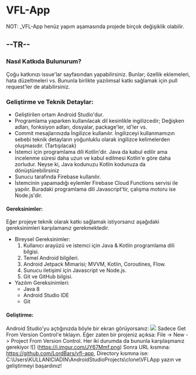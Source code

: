 # VFL-App

NOT: _VFL-App henüz yapım aşamasında projede birçok değişiklik olabilir.

## --TR--

### Nasıl Katkıda Bulunurum?
  Çoğu katkınızı issue'lar sayfasından yapabilirsiniz. Bunlar; özellik eklemeleri, hata düzeltmeleri vs. Bununla birlikte yazılımsal katkı sağlamak için pull request'ler de atabilirsiniz.

### Geliştirme ve Teknik Detaylar:
  * Geliştirilen ortam Android Studio'dur.
  * Programlama yaparken kullanılacak dil kesinlikle ingilizcedir; Değişken adları, fonksiyon adları, dosyalar, package'ler, id'ler vs.
  * Commit mesajlarınızda İngilizce kullanılır. İngilizceyi kullanmamızın sebebi teknik detayların yoğunluklu olarak ingilizce kelimelerden oluşmasıdır. (Tartışılacak)
  * İstemci için programlama dili Kotlin'dir. Java da kabul edilir ama incelenme süresi daha uzun ve kabul edilmesi Kotlin'e göre daha zorludur. Neyse ki, Java kodunuzu Kotlin     kodunuza da dönüştürebilirsiniz
  * Sunucu tarafında Firebase kullanılır.
  * İstemcinin yapamadığı eylemler Firebase Cloud Functions servisi ile yapılır. Buradaki programlama dili Javascript'tir, çalışma motoru ise Node.js'dir.

  #### Gereksinimler:
  Eğer projeye teknik olarak katkı sağlamak istiyorsanız aşağıdaki gereksinimleri karşılamanız gerekmektedir.
  * Bireysel Gereksinimler:
    1. Kullanıcı arayüzü ve istemci için Java & Kotlin programlama dili bilgisi.
    2. Temel Android bilgileri.
    3. Android Jetpack Mimarisi; MVVM, Kotlin, Coroutines, Flow.
    4. Sunucu iletişimi için Javascript ve Node.js.
    5. Git ve GitHub bilgisi.
  * Yazılım Gereksinimleri:
    - Java 8 
    - Android Studio IDE
    - Git

  #### Geliştirme:
   Android Studio'yu açtığınızda böyle bir ekran görüyorsanız: ![](https://i.imgur.com/g115pKL.png) Sadece Get From Version Control'e tıklayın.
  Eğer zaten bir projeniz açıksa: File -> New -> Project From Version Control. Her iki durumda da bununla karşılaşmanız gerekiyor ![] (https://i.imgur.com/JY67Mmf.png)
  Sonra URL kısmına: https://github.com/LordBars/vfl-app, Directory kısmına ise: C:\Users\KULLANICIADIN\AndroidStudioProjects\clone\VFLApp yazın ve geliştirmeyi başardınız!
  
